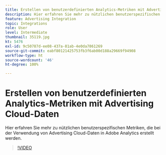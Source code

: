 ```yaml
---
title: Erstellen von benutzerdefinierten Analytics-Metriken mit Advertising Cloud-Daten
description: Hier erfahren Sie mehr zu nützlichen benutzerspezifischen Metriken, die bei der Verwendung von Advertising Cloud-Daten in Adobe Analytics erstellt werden.
feature: Advertising Integration
topic: Integrations
role: User
level: Intermediate
thumbnail: 35119.jpg
kt: 5476
exl-id: 9c50787d-ee08-437a-81ab-4e0da7861269
source-git-commit: eabf80121425753fb3f6ab00d188a29669f94908
workflow-type: ht
source-wordcount: '46'
ht-degree: 100%

---
```



# Erstellen von benutzerdefinierten Analytics-Metriken mit Advertising Cloud-Daten

Hier erfahren Sie mehr zu nützlichen benutzerspezifischen Metriken, die bei der Verwendung von Advertising Cloud-Daten in Adobe Analytics erstellt werden.

>[!VIDEO](https://video.tv.adobe.com/v/35119/?quality=12&learn=on)
